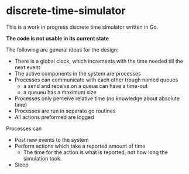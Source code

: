 discrete-time-simulator
=======================

This is a work in progress discrete time simulator written in Go.

**The code is not usable in its current state**


The following are general ideas for the design:

* There is a global clock, which increments with the time needed till the next event
* The active components in the system are processes
* Processes can communicate with each other trough named queues
    * a send and receive on a queue can have a time-out
    * a queueu has a maximum size
* Processes only perceive relative time (no knowledge about absolute time)
* Processes are run in separate go routines
* All actions preformed are logged

Processes can

* Post new events to the system
* Perform actions which take a reported amount of time 
  * The time for the action is what is reported, not how long the simulation took.
* Sleep


